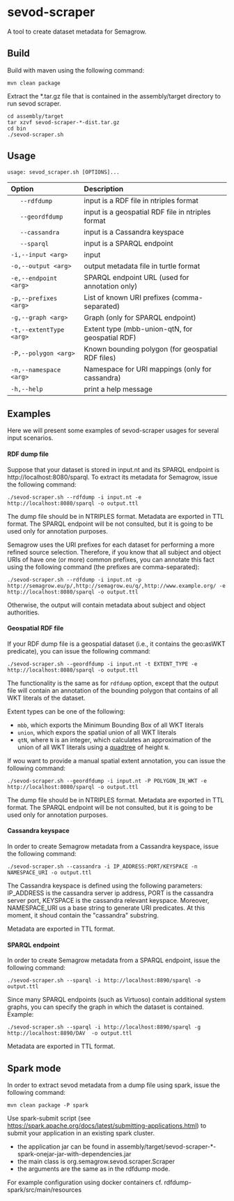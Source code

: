 # sevod-scraper #

A tool to create dataset metadata for Semagrow.

## Build ##

Build with maven using the following command:
```
mvn clean package
```
Extract the *.tar.gz file that is contained in the assembly/target directory to run sevod scraper.
```
cd assembly/target
tar xzvf sevod-scraper-*-dist.tar.gz
cd bin
./sevod-scraper.sh
```

## Usage ##

```
usage: sevod_scraper.sh [OPTIONS]...
```

Option                  | Description
:-----------------------|:-----------------------------------------------------
 &nbsp;&nbsp;&nbsp;&nbsp; `--rdfdump`    |  input is a RDF file in ntriples format
 &nbsp;&nbsp;&nbsp;&nbsp; `--geordfdump` |  input is a geospatial RDF file in ntriples format
 &nbsp;&nbsp;&nbsp;&nbsp; `--cassandra`  |  input is a Cassandra keyspace
 &nbsp;&nbsp;&nbsp;&nbsp; `--sparql`     |  input is a SPARQL endpoint
 `-i,--input <arg>    `  |  input
 `-o,--output <arg>   `  |  output metadata file in turtle format
 `-e,--endpoint <arg> `  |  SPARQL endpoint URL (used for annotation only)
 `-p,--prefixes <arg> `  |  List of known URI prefixes (comma-separated)
 `-g,--graph <arg>    `  |  Graph (only for SPARQL endpoint)
 `-t,--extentType <arg>` |  Extent type (mbb-union-qtN, for geospatial RDF)
 `-P,--polygon <arg>  `  |  Known bounding polygon (for geospatial RDF files)
 `-n,--namespace <arg>`  |  Namespace for URI mappings (only for cassandra)
 `-h,--help           `  |  print a help message

## Examples ##

Here we will present some examples of sevod-scraper usages for several input scenarios.

#### RDF dump file

Suppose that your dataset is stored in input.nt and its SPARQL endpoint is http://localhost:8080/sparql.
To extract its metadata for Semagrow, issue the following command:

```
./sevod-scraper.sh --rdfdump -i input.nt -e http://localhost:8080/sparql -o output.ttl
```

The dump file should be in NTRIPLES format. Metadata are exported in TTL format.
The SPARQL endpoint will be not consulted, but it is going to be used only for annotation purposes.

Semagrow uses the URI prefixes for each dataset for performing a more refined source selection.
Therefore, if you know that all subject and object URIs of have one (or more) common prefixes,
 you can annotate this fact using the following command (the prefixes are comma-separated):

```
./sevod-scraper.sh --rdfdump -i input.nt -p http://semagrow.eu/p/,http://semagrow.eu/q/,http://www.example.org/ -e http://localhost:8080/sparql -o output.ttl
```

Otherwise, the output will contain metadata about subject and object authorities. 

#### Geospatial RDF file

If your RDF dump file is a geospatial dataset (i.e., it contains the geo:asWKT predicate),
you can issue the following command:

 ```
 ./sevod-scraper.sh --geordfdump -i input.nt -t EXTENT_TYPE -e http://localhost:8080/sparql -o output.ttl
 ```
The functionality is the same as for `rdfdump` option, except that the output file will contain
an annotation of the bounding polygon that contains of all WKT literals of the dataset.

Extent types can be one of the following:
* `mbb`, which exports the Minimum Bounding Box of all WKT literals
* `union`, which expors the spatial union of all WKT literals
* `qtN`, where `N` is an integer, which calculates an approximation of the union of all WKT literals
  using a [quadtree](https://en.wikipedia.org/wiki/Quadtree) of height `N`.  

If wou want to provide a manual spatial extent annotation, you can issue the following command:

```
./sevod-scraper.sh --geordfdump -i input.nt -P POLYGON_IN_WKT -e http://localhost:8080/sparql -o output.ttl
```

The dump file should be in NTRIPLES format. Metadata are exported in TTL format.
The SPARQL endpoint will be not consulted, but it is going to be used only for annotation purposes.

#### Cassandra keyspace

In order to create Semagrow metadata from a Cassandra keyspace, issue the following command:

```
./sevod-scraper.sh --cassandra -i IP_ADDRESS:PORT/KEYSPACE -n NAMESPACE_URI -o output.ttl
```

The Cassandra keyspace is defined using the following parameters:
IP_ADDRESS is the cassandra server ip address,
PORT is the cassandra server port,
KEYSPACE is the cassandra relevant keyspace.
Moreover, NAMESPACE_URI us a base string to generate URI predicates.
At this moment, it shoud contain the  "cassandra" substring.

Metadata are exported in TTL format.

#### SPARQL endpoint

In order to create Semagrow metadata from a SPARQL endpoint, issue the following command:

```
./sevod-scraper.sh --sparql -i http://localhost:8890/sparql -o output.ttl
```

Since many SPARQL endpoints (such as Virtuoso) contain additional system graphs,
you can specify the graph in which the dataset is contained. Example:

 ```
 ./sevod-scraper.sh --sparql -i http://localhost:8890/sparql -g http://localhost:8890/DAV  -o output.ttl
 ```
Metadata are exported in TTL format.

## Spark mode

In order to extract sevod metadata from a dump file using spark, issue the following command:
```
mvn clean package -P spark
```
Use spark-submit script (see https://spark.apache.org/docs/latest/submitting-applications.html) 
to submit your application in an existing spark cluster. 

* the application jar can be found in assembly/target/sevod-scraper-*-spark-onejar-jar-with-dependencies.jar
* the main class is org.semagrow.sevod.scraper.Scraper
* the arguments are the same as in the rdfdump mode.

For example configuration using docker containers cf. rdfdump-spark/src/main/resources
